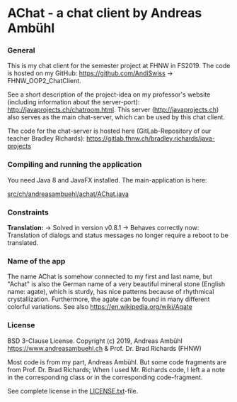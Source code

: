 # AChat - a chat client by Andreas Ambühl
### General
This is my chat client for the semester project at FHNW in FS2019. The code is hosted on my GitHub: 
https://github.com/AndiSwiss -> FHNW_OOP2_ChatClient.

See a short description of the project-idea on my professor's website (including information about the server-port):
http://javaprojects.ch/chatroom.html. This server (http://javaprojects.ch) also serves as the main chat-server,
which can be used by this chat client.

The code for the chat-server is hosted here (GitLab-Repository of our teacher Bradley Richards):
https://gitlab.fhnw.ch/bradley.richards/java-projects

### Compiling and running the application
You need Java 8 and JavaFX installed.
The main-application is here:

[src/ch/andreasambuehl/achat/AChat.java](src/ch/andreasambuehl/achat/AChat.java)

### Constraints
**Translation:** -> Solved in version v0.8.1 -> Behaves correctly now: Translation of dialogs and status messages
no longer require a reboot to be translated.

### Name of the app
The name AChat is somehow connected to my first and last name, but "Achat" is also the German name 
of a very beautiful mineral stone (English name: agate), which is sturdy, has nice patterns because of 
rhythmical crystallization. Furthermore, the agate can be found in many different colorful variations.
See also https://en.wikipedia.org/wiki/Agate

### License
BSD 3-Clause License. Copyright (c) 2019, Andreas Ambühl https://www.andreasambuehl.ch & Prof. Dr. Brad Richards (FHNW)

Most code is from my part, Andreas Ambühl. But some code fragments are from
Prof. Dr. Brad Richards; When I used Mr. Richards code, I left a a note in the
corresponding class or in the corresponding code-fragment.

See complete license in the [LICENSE.txt](LICENSE.txt)-file.